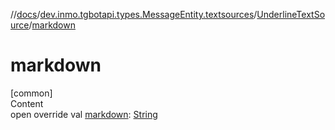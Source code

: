 //[docs](../../../index.md)/[dev.inmo.tgbotapi.types.MessageEntity.textsources](../index.md)/[UnderlineTextSource](index.md)/[markdown](markdown.md)



# markdown  
[common]  
Content  
open override val [markdown](markdown.md): [String](https://kotlinlang.org/api/latest/jvm/stdlib/kotlin/-string/index.html)  



